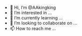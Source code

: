 - 👋 Hi, I’m @AAkingking
- 👀 I’m interested in ...
- 🌱 I’m currently learning ...
- 💞️ I’m looking to collaborate on ...
- 📫 How to reach me ...

<!---
AAkingking/AAkingking is a ✨ special ✨ repository because its `README.md` (this file) appears on your GitHub profile.
You can click the Preview link to take a look at your changes.
--->
